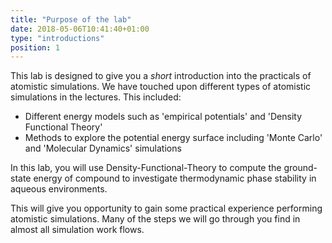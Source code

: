 ```yaml
---
title: "Purpose of the lab"
date: 2018-05-06T10:41:40+01:00
type: "introductions"
position: 1
---
```

 
This lab is designed to give you a *short* introduction into the practicals of atomistic simulations. We have touched upon different types of atomistic simulations in the lectures. This included:

- Different energy models such as 'empirical potentials' and 'Density Functional Theory'
- Methods to explore the potential energy surface including 'Monte Carlo' and 'Molecular Dynamics' simulations

In this lab, you will use Density-Functional-Theory to compute the ground-state energy of compound to investigate thermodynamic phase stability in aqueous environments.

This will give you opportunity to gain some practical experience performing atomistic simulations. Many of the steps we will go through you find in almost all simulation work flows.
